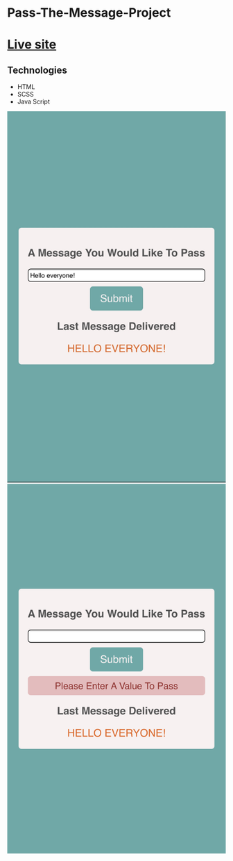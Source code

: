 # Pass-The-Message-Project

<h1><a href="https://admiring-allen-0bcf63.netlify.app/">Live site</a></h1>


## Technologies

- HTML
- SCSS
- Java Script

<img width="1675" src="https://raw.githubusercontent.com/ArnasLuksas/Pass-The-Message-Project/main/img/IMG_5808.jpg">
<img width="1675" src="https://raw.githubusercontent.com/ArnasLuksas/Pass-The-Message-Project/main/img/IMG_5809.jpg">

